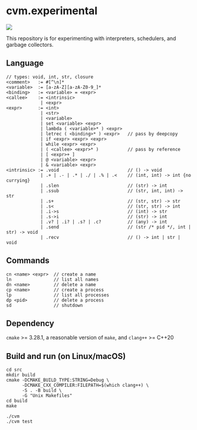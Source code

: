 # cvm.experimental

![](https://github.com/sdingcn/cvm.experimental/actions/workflows/auto-test.yml/badge.svg)

This repository is for experimenting with interpreters, schedulers, and garbage collectors.

## Language

```
// types: void, int, str, closure
<comment>   := #[^\n]*
<variable>  := [a-zA-Z][a-zA-Z0-9_]*
<binding>   := <variable> = <expr>
<callee>    := <intrinsic>
             | <expr>
<expr>      := <int>
             | <str>
             | <variable>
             | set <variable> <expr>
             | lambda ( <variable>* ) <expr>
             | letrec ( <binding>* ) <expr>   // pass by deepcopy
             | if <expr> <expr> <expr>
             | while <expr> <expr>
             | ( <callee> <expr>* )           // pass by reference
             | [ <expr>+ ]
             | @ <variable> <expr>
             | & <variable> <expr>
<intrinsic> := .void                          // () -> void
             | .+ | .- | .* | ./ | .% | .<    // (int, int) -> int {no currying}
             | .slen                          // (str) -> int
             | .ssub                          // (str, int, int) -> str
             | .s+                            // (str, str) -> str
             | .s<                            // (str, str) -> int
             | .i->s                          // (int) -> str
             | .s->i                          // (str) -> int
             | .v? | .i? | .s? | .c?          // (any) -> int
             | .send                          // (str /* pid */, int | str) -> void
             | .recv                          // () -> int | str | void
```

## Commands

```
cn <name> <expr>  // create a name
ln                // list all names
dn <name>         // delete a name
cp <name>         // create a process
lp                // list all processes
dp <pid>          // delete a process
sd                // shutdown
```

## Dependency

`cmake` >= 3.28.1, a reasonable version of `make`, and `clang++` >= C++20

## Build and run (on Linux/macOS)

```
cd src
mkdir build
cmake -DCMAKE_BUILD_TYPE:STRING=Debug \
      -DCMAKE_CXX_COMPILER:FILEPATH=$(which clang++) \
      -S . -B build \
      -G "Unix Makefiles"
cd build
make
```

```
./cvm
./cvm test
```
